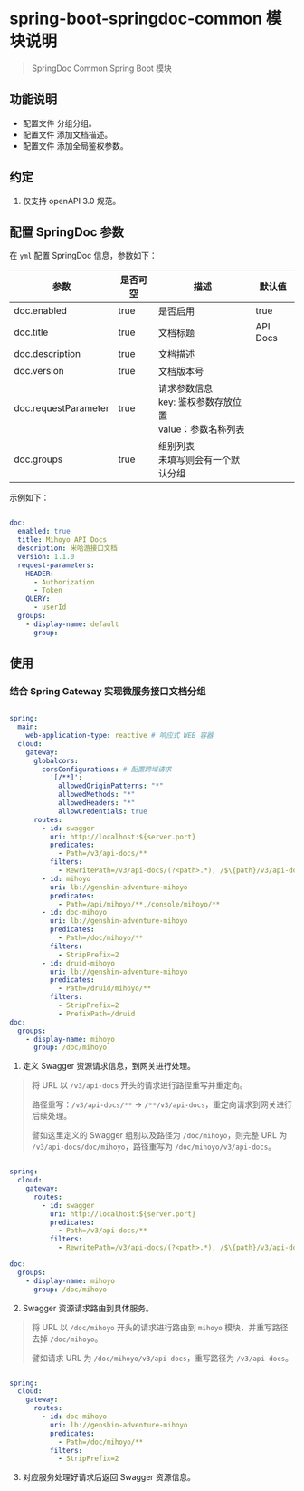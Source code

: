 # spring-boot-springdoc-common 模块说明

> SpringDoc Common Spring Boot 模块

## 功能说明

* 配置文件 分组分组。
* 配置文件 添加文档描述。
* 配置文件 添加全局鉴权参数。

## 约定

1. 仅支持 openAPI 3.0 规范。

## 配置 SpringDoc 参数

在 `yml` 配置 SpringDoc 信息，参数如下：

|参数|是否可空|描述|默认值|
|---|---|---|---|
|doc.enabled|true|是否启用|true|
|doc.title|true|文档标题|API Docs|
|doc.description|true|文档描述||
|doc.version|true|文档版本号||
|doc.requestParameter|true|请求参数信息</br>key: 鉴权参数存放位置</br>value：参数名称列表||
|doc.groups|true|组别列表</br>未填写则会有一个默认分组||

示例如下：

```yml

doc:
  enabled: true
  title: Mihoyo API Docs
  description: 米哈游接口文档
  version: 1.1.0
  request-parameters:
    HEADER:
      - Authorization
      - Token
    QUERY:
      - userId
  groups:
    - display-name: default
      group:


```

## 使用

### 结合 Spring Gateway 实现微服务接口文档分组

```yml

spring:
  main:
    web-application-type: reactive # 响应式 WEB 容器
  cloud:
    gateway:
      globalcors:
        corsConfigurations: # 配置跨域请求
          '[/**]':
            allowedOriginPatterns: "*"
            allowedMethods: "*"
            allowedHeaders: "*"
            allowCredentials: true
      routes:
        - id: swagger
          uri: http://localhost:${server.port}
          predicates:
            - Path=/v3/api-docs/**
          filters:
            - RewritePath=/v3/api-docs/(?<path>.*), /$\{path}/v3/api-docs
        - id: mihoyo
          uri: lb://genshin-adventure-mihoyo
          predicates:
            - Path=/api/mihoyo/**,/console/mihoyo/**
        - id: doc-mihoyo
          uri: lb://genshin-adventure-mihoyo
          predicates:
            - Path=/doc/mihoyo/**
          filters:
            - StripPrefix=2
        - id: druid-mihoyo
          uri: lb://genshin-adventure-mihoyo
          predicates:
            - Path=/druid/mihoyo/**
          filters:
            - StripPrefix=2
            - PrefixPath=/druid
doc:
  groups:
    - display-name: mihoyo
      group: /doc/mihoyo

```

1. 定义 Swagger 资源请求信息，到网关进行处理。

> 将 URL 以 `/v3/api-docs` 开头的请求进行路径重写并重定向。
> 
> 路径重写：`/v3/api-docs/**` -> `/**/v3/api-docs`，重定向请求到网关进行后续处理。
> 
> 譬如这里定义的 Swagger 组别以及路径为 `/doc/mihoyo`，则完整 URL 为 `/v3/api-docs/doc/mihoyo`，路径重写为 `/doc/mihoyo/v3/api-docs`。

```yml

spring:
  cloud:
    gateway:
      routes:
        - id: swagger
          uri: http://localhost:${server.port}
          predicates:
            - Path=/v3/api-docs/**
          filters:
            - RewritePath=/v3/api-docs/(?<path>.*), /$\{path}/v3/api-docs

doc:
  groups:
    - display-name: mihoyo
      group: /doc/mihoyo

```

2. Swagger 资源请求路由到具体服务。

> 将 URL 以 `/doc/mihoyo` 开头的请求进行路由到 `mihoyo` 模块，并重写路径去掉 `/doc/mihoyo`。
>
> 譬如请求 URL 为 `/doc/mihoyo/v3/api-docs`，重写路径为 `/v3/api-docs`。

```yml

spring:
  cloud:
    gateway:
      routes:
        - id: doc-mihoyo
          uri: lb://genshin-adventure-mihoyo
          predicates:
            - Path=/doc/mihoyo/**
          filters:
            - StripPrefix=2

```

3. 对应服务处理好请求后返回 Swagger 资源信息。
